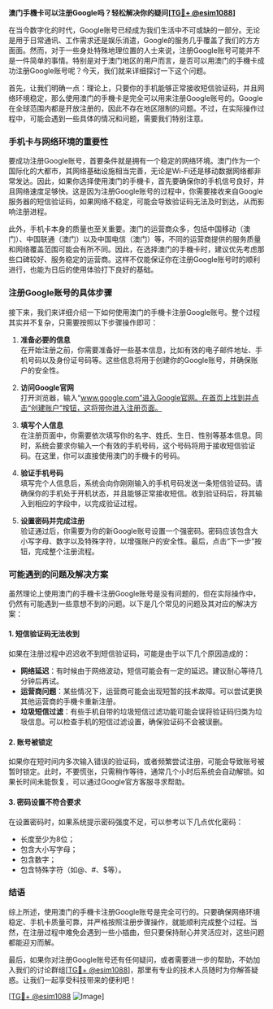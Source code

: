 **澳门手機卡可以注册Google吗？轻松解决你的疑问[[TG💪+ @esim1088](https://t.me/s/esim1088)]**

在当今数字化的时代，Google账号已经成为我们生活中不可或缺的一部分。无论是用于日常通讯、工作需求还是娱乐消遣，Google的服务几乎覆盖了我们的方方面面。然而，对于一些身处特殊地理位置的人士来说，注册Google账号可能并不是一件简单的事情。特别是对于澳门地区的用户而言，是否可以用澳门的手機卡成功注册Google账号呢？今天，我们就来详细探讨一下这个问题。

首先，让我们明确一点：理论上，只要你的手机能够正常接收短信验证码，并且网络环境稳定，那么使用澳门的手機卡是完全可以用来注册Google账号的。Google在全球范围内都是开放注册的，因此不存在地区限制的问题。不过，在实际操作过程中，可能会遇到一些具体的情况和问题，需要我们特别注意。

### 手机卡与网络环境的重要性

要成功注册Google账号，首要条件就是拥有一个稳定的网络环境。澳门作为一个国际化的大都市，其网络基础设施相当完善，无论是Wi-Fi还是移动数据网络都非常发达。因此，如果你选择使用澳门的手機卡，首先要确保你的手机信号良好，并且网络速度足够快。这是因为注册Google账号的过程中，你需要接收来自Google服务器的短信验证码，如果网络不稳定，可能会导致验证码无法及时到达，从而影响注册进程。

此外，手机卡本身的质量也至关重要。澳门的运营商众多，包括中国移动（澳门）、中国联通（澳门）以及中国电信（澳门）等，不同的运营商提供的服务质量和网络覆盖范围可能会有所不同。因此，在选择澳门的手機卡时，建议优先考虑那些口碑较好、服务稳定的运营商。这样不仅能保证你在注册Google账号时的顺利进行，也能为日后的使用体验打下良好的基础。

### 注册Google账号的具体步骤

接下来，我们来详细介绍一下如何使用澳门的手機卡注册Google账号。整个过程其实并不复杂，只需要按照以下步骤操作即可：

1. **准备必要的信息**  
   在开始注册之前，你需要准备好一些基本信息，比如有效的电子邮件地址、手机号码以及身份证号码等。这些信息将用于创建你的Google账号，并确保账户的安全性。

2. **访问Google官网**  
   打开浏览器，输入“www.google.com”进入Google官网。在首页上找到并点击“创建账户”按钮，这将带你进入注册页面。

3. **填写个人信息**  
   在注册页面中，你需要依次填写你的名字、姓氏、生日、性别等基本信息。同时，系统会要求你输入一个有效的手机号码，这个号码将用于接收短信验证码。在这里，你可以直接使用澳门的手機卡的号码。

4. **验证手机号码**  
   填写完个人信息后，系统会向你刚刚输入的手机号码发送一条短信验证码。请确保你的手机处于开机状态，并且能够正常接收短信。收到验证码后，将其输入到相应的字段中，以完成验证过程。

5. **设置密码并完成注册**  
   验证通过后，你需要为你的新Google账号设置一个强密码。密码应该包含大小写字母、数字以及特殊字符，以增强账户的安全性。最后，点击“下一步”按钮，完成整个注册流程。

### 可能遇到的问题及解决方案

虽然理论上使用澳门的手機卡注册Google账号是没有问题的，但在实际操作中，仍然有可能遇到一些意想不到的问题。以下是几个常见的问题及其对应的解决方案：

#### 1. 短信验证码无法收到
如果在注册过程中迟迟收不到短信验证码，可能是由于以下几个原因造成的：
- **网络延迟**：有时候由于网络波动，短信可能会有一定的延迟。建议耐心等待几分钟后再试。
- **运营商问题**：某些情况下，运营商可能会出现短暂的技术故障。可以尝试更换其他运营商的手機卡重新注册。
- **垃圾短信过滤**：有些手机自带的垃圾短信过滤功能可能会误将验证码归类为垃圾信息。可以检查手机的短信过滤设置，确保验证码不会被误删。

#### 2. 账号被锁定
如果你在短时间内多次输入错误的验证码，或者频繁尝试注册，可能会导致账号被暂时锁定。此时，不要慌张，只需稍作等待，通常几个小时后系统会自动解锁。如果长时间未能恢复，可以通过Google官方客服寻求帮助。

#### 3. 密码设置不符合要求
在设置密码时，如果系统提示密码强度不足，可以参考以下几点优化密码：
- 长度至少为8位；
- 包含大小写字母；
- 包含数字；
- 包含特殊字符（如@、#、$等）。

### 结语

综上所述，使用澳门的手機卡注册Google账号是完全可行的。只要确保网络环境稳定、手机卡质量可靠，并严格按照注册步骤操作，就能顺利完成整个过程。当然，在注册过程中难免会遇到一些小插曲，但只要保持耐心并灵活应对，这些问题都能迎刃而解。

最后，如果你对注册Google账号还有任何疑问，或者需要进一步的帮助，不妨加入我们的讨论群组[[TG💪+ @esim1088](https://t.me/s/esim1088)]，那里有专业的技术人员随时为你解答疑惑。让我们一起享受科技带来的便利吧！

[[TG💪+ @esim1088](https://t.me/s/esim1088) ![Image](https://i.postimg.cc/4NQfJmqS/Snipaste-2025-05-13-00-14-12.png)]